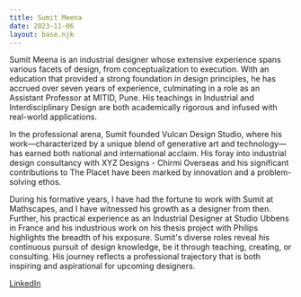 ```yaml
---
title: Sumit Meena
date: 2023-11-06
layout: base.njk
--- 
```


Sumit Meena is an industrial designer whose extensive experience spans various facets of design, from conceptualization to execution. With an education that provided a strong foundation in design principles, he has accrued over seven years of experience, culminating in a role as an Assistant Professor at MITID, Pune. His teachings in Industrial and Interdisciplinary Design are both academically rigorous and infused with real-world applications.

In the professional arena, Sumit founded Vulcan Design Studio, where his work—characterized by a unique blend of generative art and technology—has earned both national and international acclaim. His foray into industrial design consultancy with XYZ Designs - Chirmi Overseas and his significant contributions to The Placet have been marked by innovation and a problem-solving ethos.

During his formative years, I have had the fortune to work with Sumit at Mathscapes, and I have witnessed his growth as a designer from then. Further, his practical experience as an Industrial Designer at Studio Ubbens in France and his industrious work on his thesis project with Philips highlights the breadth of his exposure. Sumit's diverse roles reveal his continuous pursuit of design knowledge, be it through teaching, creating, or consulting. His journey reflects a professional trajectory that is both inspiring and aspirational for upcoming designers.

[LinkedIn](https://www.linkedin.com/in/sumiitmeena/)